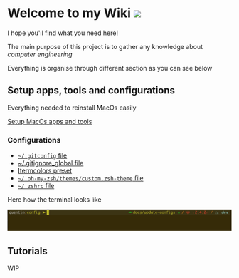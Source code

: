 # Welcome to my Wiki <img src="https://img.icons8.com/ios/40/000000/bot.png">

I hope you'll find what you need here!

The main purpose of this project is to gather any knowledge about _computer engineering_

Everything is organise through different section as you can see below

## Setup apps, tools and configurations

Everything needed to reinstall MacOs easily

[Setup MacOs apps and tools](setup/macos/macos.md)

### Configurations

- [`~/.gitconfig` file](setup/macos/config/gitconfig.md)
- [~/.gitignore_global file](setup/macos/config/gitignore_global.md)
- [Itermcolors preset](setup/macos/config/preset.itermcolors.md)
- [`~/.oh-my-zsh/themes/custom.zsh-theme` file](setup/macos/config/custom.zsh-theme.md)
- [`~/.zshrc` file](setup/macos/config/zshrc.md)

Here how the terminal looks like

![Screenshot](setup/images/iterm_session.png)

## Tutorials

WIP
